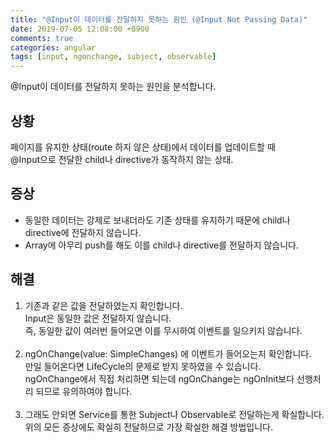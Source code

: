```yaml
---
title: "@Input이 데이터를 전달하지 못하는 원인 (@Input Not Passing Data)"
date: 2019-07-05 12:08:00 +0900
comments: true
categories: angular
tags: [input, ngonchange, subject, observable]
---
```


@Input이 데이터를 전달하지 못하는 원인을 분석합니다.<br>



## 상황

페이지를 유지한 상태(route 하지 않은 상태)에서 데이터를 업데이트할 때 <br>@Input으로 전달한 child나 directive가 동작하지 않는 상태.<br>

## 증상

- 동일한 데이터는 강제로 보내더라도 기존 상태를 유지하기 때문에 child나 directive에 전달하지 않습니다.
- Array에 아무리 push를 해도 이를 child나 directive를 전달하지 않습니다.

## 해결
1. 기존과 같은 값을 전달하였는지 확인합니다. <br>Input은 동일한 값은 전달하지 않습니다. <br>즉, 동일한 값이 여러번 들어오면 이를 무시하여 이벤트를 일으키지 않습니다.<br><br>
2. ngOnChange(value: SimpleChanges) 에 이벤트가 들어오는지 확인합니다. <br>만일 들어온다면 LifeCycle의 문제로 받지 못하였을 수 있습니다. <br>ngOnChange에서 직접 처리하면 되는데 ngOnChange는 ngOnInit보다 선행처리 되므로 유의하여야 합니다.<br><br>
3. 그래도 안되면 Service를 통한 Subject나 Observable로 전달하는게 확실합니다. <br>위의 모든 증상에도 확실히 전달하므로 가장 확실한 해결 방법입니다.<br>
